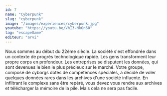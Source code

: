 ```yaml
---
id: 7
name: "Cyberpunk"
slug: "cyberpunk"
image: "/images/experiences/cyberpunk.jpg"
youtube: "https://youtu.be/VhI3-NkOn60"
tag: "escapeGame"
editeur: "arvi"
---
```


Nous sommes au début du 22ème siècle. La société s'est effondrée dans un contexte de progrès technologique rapide. Les gens transforment leur propre corps en profondeur. Les entreprises se disputent les données, qui sont devenues le bien le plus précieux sur le marché. Votre groupe, composé de cyborgs dotés de compétences spéciales, a décidé de voler quelques données rares dans les archives d'une société influente. En infiltrant le complexe sans être repéré, vous devez vous rendre aux archives et télécharger la mémoire de la pile. Mais cela ne sera pas facile.
